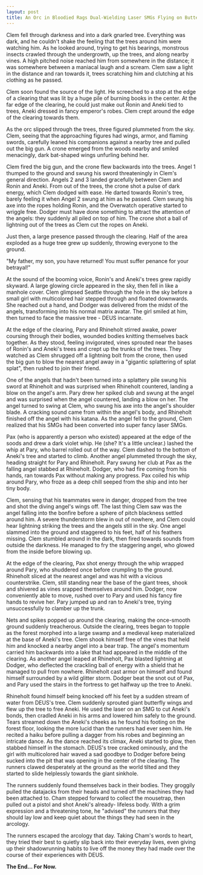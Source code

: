 ```yaml
---
layout: post
title: An Orc in Bloodied Rags Dual-Wielding Laser SMGs Flying on Butterfly Wings
---
```


Clem fell through darkness and into a dark gnarled tree. Everything was dark, and he couldn't
shake the feeling that the trees around him were watching him. As he looked around, trying
to get his bearings, monstrous insects crawled through the undergrowth, up the trees, and
along nearby vines. A high pitched noise reached him from somewhere in the distance; it
was somewhere between a maniacal laugh and a scream. Clem saw a light in the distance and
ran towards it, trees scratching him and clutching at his clothing as he passed.

Clem soon found the source of the light. He screeched to a stop at the edge of a clearing
that was lit by a huge pile of burning books in the center. At the far edge of the clearing,
he could just make out Ronin and Aneki tied to trees, Aneki dressed in fancy emperor's
robes. Clem crept around the edge of the clearing towards them.

As the orc slipped through the trees, three figured plummeted from the sky. Clem, seeing
that the approaching figures had wings, armor, and flaming swords, carefully leaned his
companions against a nearby tree and pulled out the big gun. A crone emerged from the woods
nearby and smiled menacingly, dark bat-shaped wings unfurling behind her.

Clem fired the big gun, and the crone flew backwards into the trees. Angel 1 thumped to
the ground and swung his sword threateningly in Clem's general direction. Angels 2 and 3
landed gracefully between Clem and Ronin and Aneki. From out of the trees, the crone shot
a pulse of dark energy, which Clem dodged with ease. He darted towards Ronin's tree, barely
feeling it when Angel 2 swung at him as he passed. Clem swung his axe into the ropes holding
Ronin, and the Overwatch operative started to wriggle free. Dodger must have done something
to attract the attention of the angels: they suddenly all piled on top of him. The crone
shot a ball of lightning out of the trees as Clem cut the ropes on Aneki.

Just then, a large presence passed through the clearing. Half of the area exploded as a
huge tree grew up suddenly, throwing everyone to the ground.

"My father, my son, you have returned! You must suffer penance for your betrayal!"

At the sound of the booming voice, Ronin's and Aneki's trees grew rapidly skyward. A large
glowing circle appeared in the sky, then fell in like a manhole cover. Clem glimpsed Seattle
through the hole in the sky before a small girl with multicolored hair stepped through and
floated downwards. She reached out a hand, and Dodger was delivered from the midst of the
angels, transforming into his normal matrix avatar. The girl smiled at him, then turned
to face the massive tree - DEUS incarnate.

At the edge of the clearing, Pary and Rhineholt stirred awake, power coursing through their
bodies, wounded bodies knitting themselves back together. As they stood, feeling invigorated,
vines sprouted near the bases of Ronin's and Aneki's trees and crept up the trunks of the
trees. They watched as Clem shrugged off a lightning bolt from the crone, then used the
big gun to blow the nearest angel away in a "gigantic splattering of splat splat", then
rushed to join their friend.

One of the angels that hadn't been turned into a splattery pile swung his sword at Rhineholt
and was surprised when Rhineholt countered, landing a blow on the angel's arm. Pary drew
her spiked club and swung at the angel and was surprised when the angel countered, landing
a blow on her. The angel turned to swing at Clem, who swung his axe into the angel's shoulder
blade. A cracking sound came from within the angel's body, and Rhineholt finished off the
angel with his katana. As the angel fell to the ground, Clem realized that his SMGs had
been converted into super fancy laser SMGs.

Pax (who is apparently a person who existed) appeared at the edge of the soods and drew a
dark violet whip. He (she? It's a little unclear.) lashed the whip at Pary, who barrel
rolled out of the way. Clem dashed to the bottom of Aneki's tree and started to climb.
Another angel plummeted through the sky, heading straight for Pary and Rhineholt. Pary
swung her club at Pax as the falling angel stabbed at Rhineholt. Dodger, who had fire
coming from his hands, ran towards Pax without making any progress. Pax coiled his whip
around Pary, who froze as a deep chill seeped from the ship and into her tiny body.

Clem, sensing that his teammates were in danger, dropped from the tree and shot the diving
angel's wings off. The last thing Clem saw was the angel falling into the bonfire before a
sphere of pitch blackness settled around him. A severe thunderstorm blew in out of nowhere,
and Clem could hear lightning striking the trees and the angels still in the sky. One angel
slammed into the ground and staggered to his feet, half of his feathers missing. Clem
stumbled around in the dark, then fired towards sounds from outside the darkness. He managed
to fry the staggering angel, who glowed from the inside before blowing up.

At the edge of the clearing, Pax shot energy through the whip wrapped around Pary, who
shuddered once before crumpling to the ground. Rhineholt sliced at the nearest angel and
was hit with a vicious counterstrike. Clem, still standing near the base of the giant trees,
shook and shivered as vines srapped themselves around him. Dodger, now conveniently able
to move, rushed over to Pary and used his fancy fire hands to revive her. Pary jumped up
and ran to Aneki's tree, trying unsuccessfully to clamber up the trunk.

Nets and spikes popped up around the clearing, making the once-smooth ground suddenly
treacherous. Outside the clearing, trees began to topple as the forest morphed into a large
swamp and a medieval keep materialized at the base of Aneki's tree. Clem shook himself
free of the vines that held him and knocked a nearby angel into a bear trap. The angel's
momentum carried him backwards into a lake that had appeared in the middle of the clearing.
As another angel leaped at Rhineholt, Pax blasted lightning at Dodger, who deflected the
crackling ball of energy with a shield that he managed to pull from nowhere. Rhineholt
cast armor on himself and found himself surrounded by a wild glitter storm. Dodger beat the
snot out of Pax, and Pary used the stairs in the fortress to get halfway up the tree to
Aneki.

Rhineholt found himself being knocked off his feet by a sudden stream of water from DEUS's
tree. Clem suddenly sprouted giant butterfly wings and flew up the tree to free Aneki. He
used the laser on an SMG to cut Aneki's bonds, then cradled Aneki in his arms and lowered
him safely to the ground. Tears streamed down the Aneki's cheeks as he found his footing
on the forest floor, looking the more lucid than the runners had ever seen him. He recited
a haiku before pulling a dagger from his robes and beginning an intricate dance. As the
dance reached its climax, Aneki started to glow, then stabbed himself in the stomach. DEUS's
tree cracked ominously, and the girl with multicolored hair waved a sad goodbye to Dodger
before being sucked into the pit that was opening in the center of the clearing. The runners
clawed desperately at the ground as the world tilted and they started to slide helplessly
towards the giant sinkhole.

The runners suddenly found themselves back in their bodies. They groggily pulled the
datajacks from their heads and turned off the machines they had been attached to. Cham
stepped forward to collect the mousetrap, then pulled out a pistol and shot Aneki's already-
lifeless body. With a grim expression and a threatening tone, he "advised" the runners that
they should lay low and keep quiet about the things they had seen in the arcology.

The runners escaped the arcology that day. Taking Cham's words to heart, they tried their
best to quietly slip back into their everyday lives, even giving up their shadowrunning
habits to live off the money they had made over the course of their experiences with DEUS.

**The End... For Now.**
